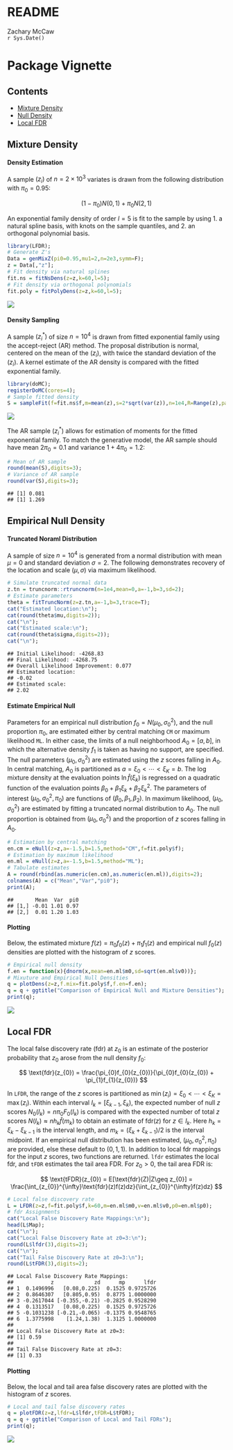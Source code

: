 # README
Zachary McCaw  
`r Sys.Date()`  

# Package Vignette




## Contents

* [Mixture Density](#mixture-density)
* [Null Density](#null-density)
* [Local FDR](#local-fdr)

## Mixture Density

#### Density Estimation

A sample $(z_{i})$ of $n=2\times 10^{3}$ variates is drawn from the following distribution with $\pi_{0}=0.95$:

$$
(1-\pi_{0})N(0,1) + \pi_{0}N(2,1)
$$

An exponential family density of order $l=5$ is fit to the sample by using 1. a natural spline basis, with knots on the sample quantiles, and 2. an orthogonal polynomial basis.  

```r
library(LFDR);
# Generate Z's
Data = genMixZ(pi0=0.95,mu1=2,n=2e3,symm=F);
z = Data[,"z"];
# Fit density via natural splines
fit.ns = fitNsDens(z=z,k=60,l=5);
# Fit density via orthogonal polynomials
fit.poly = fitPolyDens(z=z,k=60,l=5);
```

<img src="Figs/unnamed-chunk-3-1.png" style="display: block; margin: auto;" />

#### Density Sampling

A sample $(z_{i}^{*})$ of size $n=10^{4}$ is drawn from fitted exponential family using the accept-reject (AR) method. The proposal distribution is normal, centered on the mean of the $(z_{i})$, with twice the standard deviation of the $(z_{i})$. A kernel estimate of the AR density is compared with the fitted exponential family. 

```r
library(doMC);
registerDoMC(cores=4);
# Sample fitted density
S = sampleFit(f=fit.ns$f,m=mean(z),s=2*sqrt(var(z)),n=1e4,R=Range(z),parallel=T);
```

<img src="Figs/unnamed-chunk-5-1.png" style="display: block; margin: auto;" />

The AR sample $(z_{i}^{*})$ allows for estimation of moments for the fitted exponential family. To match the generative model, the AR sample should have mean $2\pi_{0} = 0.1$ and variance $1+4\pi_{0} = 1.2$:


```r
# Mean of AR sample
round(mean(S),digits=3);
# Variance of AR sample
round(var(S),digits=3);
```

```
## [1] 0.081
## [1] 1.269
```

## Empirical Null Density

#### Truncated Noraml Distribution
A sample of size $n=10^{4}$ is generated from a normal distribution with mean $\mu=0$ and standard deviation $\sigma=2$. The following demonstrates recovery of the location and scale $(\mu,\sigma)$ via maximum likelihood.  


```r
# Simulate truncated normal data
z.tn = truncnorm::rtruncnorm(n=1e4,mean=0,a=-1,b=3,sd=2);
# Estimate parameters
theta = fitTruncNorm(z=z.tn,a=-1,b=3,trace=T);
cat("Estimated location:\n");
cat(round(theta$mu,digits=2));
cat("\n");
cat("Estimated scale:\n");
cat(round(theta$sigma,digits=2));
cat("\n");
```

```
## Initial Likelihood: -4268.83
## Final Likelihood: -4268.75
## Overall Likelihood Improvement: 0.077
## Estimated location:
## -0.02
## Estimated scale:
## 2.02
```

#### Estimate Empirical Null

Parameters for an empirical null distribution $f_{0} = N(\mu_{0},\sigma_{0}^{2})$, and the null proportion $\pi_{0}$, are estimated either by central matching `CM` or maximum likelihood `ML`. In either case, the limits of a null neighborhood $A_{0} = [a,b]$, in which the alternative density $f_{1}$ is taken as having no support, are specified. The null parameters $(\mu_{0},\sigma_{0}^{2})$ are estimated using the $z$ scores falling in $A_{0}$. In central matching, $A_{0}$ is partitioned as $a = \xi_{0} < \cdots < \xi_{K} = b$. The log mixture density at the evaluation points $\ln\hat{f}(\xi_{k})$ is regressed on a quadratic function of the evaluation points $\beta_{0} + \beta_{1}\xi_{k} + \beta_{2}\xi_{k}^{2}$. The parameters of interest $(\mu_{0},\sigma_{0}^{2},\pi_{0})$ are functions of $(\beta_{0},\beta_{1},\beta_{2})$. In maximum likelihood, $(\mu_{0},\sigma_{0}^{2})$ are estimated by fitting a truncated normal distribution to $A_{0}$. The null proportion is obtained from $(\mu_{0},\sigma_{0}^{2})$ and the proportion of $z$ scores falling in $A_{0}$. 


```r
# Estimation by central matching
en.cm = eNull(z=z,a=-1.5,b=1.5,method="CM",f=fit.poly$f);
# Estimation by maximum likelihood
en.ml = eNull(z=z,a=-1.5,b=1.5,method="ML");
# Tabulate estimates
A = round(rbind(as.numeric(en.cm),as.numeric(en.ml)),digits=2);
colnames(A) = c("Mean","Var","pi0");
print(A);
```

```
##       Mean  Var  pi0
## [1,] -0.01 1.01 0.97
## [2,]  0.01 1.20 1.03
```

#### Plotting

Below, the estimated mixture $f(z) = \pi_{0}f_{0}(z) + \pi_{1}f_{1}(z)$ and empirical null $f_{0}(z)$ densities are plotted with the histogram of $z$ scores. 


```r
# Empirical null density
f.en = function(x){dnorm(x,mean=en.ml$m0,sd=sqrt(en.ml$v0))};
# Mixuture and Empirical Null Densities
q = plotDens(z=z,f.mix=fit.poly$f,f.en=f.en);
q = q + ggtitle("Comparison of Empirical Null and Mixture Densities");
print(q);
```

<img src="Figs/unnamed-chunk-9-1.png" style="display: block; margin: auto;" />

## Local FDR

The local false discovery rate (fdr) at $z_{0}$ is an estimate of the posterior probability that $z_{0}$ arose from the null density $f_{0}$:

$$
\text{fdr}(z_{0}) = \frac{\pi_{0}f_{0}(z_{0})}{\pi_{0}f_{0}(z_{0}) + \pi_{1}f_{1}(z_{0})}
$$

In `LFDR`, the range of the $z$ scores is partitioned as $\min(z_{i}) = \xi_{0} < \cdots < \xi_{K} = \max(z_{i})$. Within each interval $I_{k} = [\xi_{k-1},\xi_{k})$, the expected number of null $z$ scores $N_{0}(I_{k}) = n\pi_{0}F_{0}(I_{k})$ is compared with the expected number of total $z$ scores $N(I_{k}) \approx n h_{k}\hat{f}(m_{k})$ to obtain an estimate of $\text{fdr}(z)$ for $z \in I_{k}$. Here $h_{k} = \xi_{k}-\xi_{k-1}$ is the interval length, and $m_{k} = (\xi_{k}+\xi_{k-1})/2$ is the interval midpoint. If an empirical null distribution has been estimated, $(\mu_{0},\sigma_{0}^{2},\pi_{0})$ are provided, else these default to $(0,1,1)$. In addition to local fdr mappings for the input $z$ scores, two functions are returned. `lfdr` estimates the local fdr, and `tFDR` estimates the tail area FDR. For $z_{0} > 0$, the tail area FDR is:

$$
\text{tFDR}(z_{0}) = E[\text{fdr}(Z)|Z\geq z_{0}] = \frac{\int_{z_{0}}^{\infty}\text{fdr}(z)f(z)dz}{\int_{z_{0}}^{\infty}f(z)dz}
$$


```r
# Local false discovery rate
L = LFDR(z=z,f=fit.poly$f,k=60,m=en.ml$m0,v=en.ml$v0,p0=en.ml$p0);
# fdr Assignments
cat("Local False Discovery Rate Mappings:\n");
head(L$Map);
cat("\n");
cat("Local False Discovery Rate at z0=3:\n");
round(L$lfdr(3),digits=2);
cat("\n");
cat("Tail False Discovery Rate at z0=3:\n");
round(L$tFDR(3),digits=2);
```

```
## Local False Discovery Rate Mappings:
##            z             zd      mp      lfdr
## 1  0.1496996   [0.08,0.225)  0.1525 0.9725726
## 2  0.8646307   [0.805,0.95)  0.8775 1.0000000
## 3 -0.2617044 [-0.355,-0.21) -0.2825 0.9528290
## 4  0.1313517   [0.08,0.225)  0.1525 0.9725726
## 5 -0.1031238 [-0.21,-0.065) -0.1375 0.9548765
## 6  1.3775998    [1.24,1.38)  1.3125 1.0000000
## 
## Local False Discovery Rate at z0=3:
## [1] 0.59
## 
## Tail False Discovery Rate at z0=3:
## [1] 0.33
```

#### Plotting

Below, the local and tail area false discovery rates are plotted with the histogram of $z$ scores. 


```r
# Local and tail false discovery rates
q = plotFDR(z=z,lfdr=L$lfdr,tFDR=L$tFDR);
q = q + ggtitle("Comparison of Local and Tail FDRs");
print(q);
```

<img src="Figs/unnamed-chunk-11-1.png" style="display: block; margin: auto;" />
